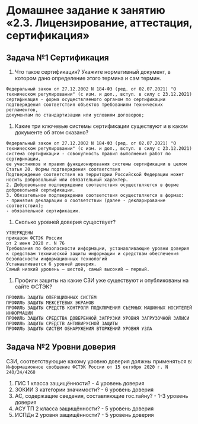 # Домашнее задание к занятию «2.3. Лицензирование, аттестация, сертификация»

## Задача №1 Сертификация

1. Что такое сертификация? Укажите нормативный документ, в котором дано определение этого термина и сам термин.
```
Федеральный закон от 27.12.2002 N 184-ФЗ (ред. от 02.07.2021) "О техническом регулировании" (с изм. и доп., вступ. в силу с 23.12.2021)
сертификация - форма осуществляемого органом по сертификации подтверждения соответствия объектов требованиям технических регламентов, 
документам по стандартизации или условиям договоров;
```
1. Какие три ключевые системы сертификации существуют и в каком документе об этом сказано?
```
Федеральный закон от 27.12.2002 N 184-ФЗ (ред. от 02.07.2021) "О техническом регулировании" (с изм. и доп., вступ. в силу с 23.12.2021)
система сертификации - совокупность правил выполнения работ по сертификации, 
ее участников и правил функционирования системы сертификации в целом
Статья 20. Формы подтверждения соответствия
Подтверждение соответствия на территории Российской Федерации может носить добровольный или обязательный характер.
2. Добровольное подтверждение соответствия осуществляется в форме добровольной сертификации.
3. Обязательное подтверждение соответствия осуществляется в формах:
- принятия декларации о соответствии (далее - декларирование соответствия);
- обязательной сертификации.
```

1. Сколько уровней доверия существует?
```
УТВЕРЖДЕНЫ
приказом ФСТЭК России
от 2 июня 2020 г. N 76
Требования по безопасности информации, устанавливающие уровни доверия к средствам технической защиты информации и средствам обеспечения безопасности информационных технологий
Устанавливается 6 уровней доверия. 
Самый низкий уровень – шестой, самый высокий – первый.
```
1. Профили защиты на какие СЗИ уже существуют и опубликованы на сайте ФСТЭК?
```
ПРОФИЛЬ ЗАЩИТЫ ОПЕРАЦИОННЫХ СИСТЕМ
ПРОФИЛЬ ЗАЩИТЫ МЕЖСЕТЕВЫХ ЭКРАНОВ
ПРОФИЛЬ ЗАЩИТЫ СРЕДСТВ КОНТРОЛЯ ПОДКЛЮЧЕНИЯ СЪЕМНЫХ МАШИННЫХ НОСИТЕЛЕЙ ИНФОРМАЦИИ
ПРОФИЛЬ ЗАЩИТЫ СРЕДСТВА ДОВЕРЕННОЙ ЗАГРУЗКИ УРОВНЯ ЗАГРУЗОЧНОЙ ЗАПИСИ
ПРОФИЛЬ ЗАЩИТЫ СРЕДСТВ АНТИВИРУСНОЙ ЗАЩИТЫ
ПРОФИЛЬ ЗАЩИТЫ СИСТЕМ ОБНАРУЖЕНИЯ ВТОРЖЕНИЙ УРОВНЯ УЗЛА
```
## Задача №2 Уровни доверия

СЗИ, соответствующие какому уровню доверия должны применяться в:
`Информационное сообщение ФСТЭК России от 15 октября 2020 г. N 240/24/4268`
1. ГИС 1 класса защищённости? - 4 уровень доверия
1. ЗОКИИ 3 категории значимости? - 6 уровень доверия
1. АС, содержащие сведения, составляющие гос.тайну? - 1-3 уровень доверия
1. АСУ ТП 2 класса защищённости? - 5 уровень доверия
1. ИСПДн 2 уровня защищённости? - 5 уровень доверия